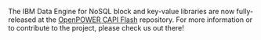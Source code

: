 The IBM Data Engine for NoSQL block and key-value libraries are now fully-released at the [OpenPOWER CAPI Flash](https://github.com/open-power/capiflash/) repository. For more information or to contribute to the project, please check us out there!

